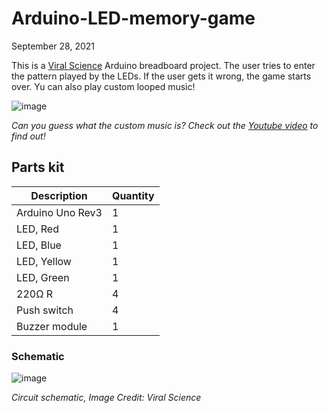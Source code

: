 # Arduino-LED-memory-game

September 28, 2021

This is a [Viral Science](https://www.viralsciencecreativity.com/post/arduino-led-memory-game) Arduino breadboard project. The user tries to enter the pattern played by the LEDs. If the user gets it wrong, the game starts over. Yu can also play custom looped music!

![image](https://user-images.githubusercontent.com/93152842/190869687-430fd1ec-37e6-4cb3-aa42-94fe3448a1ed.png)

*Can you guess what the custom music is? Check out the [Youtube video](https://youtu.be/2sN-eo9JeYo) to find out!*

## Parts kit
| Description | Quantity |
|-|-|
|Arduino Uno Rev3| 1 |
| LED, Red | 1 |
| LED, Blue | 1 |
| LED, Yellow | 1 | 
| LED, Green | 1 |
| 220Ω R | 4 |
| Push switch | 4 |
| Buzzer module | 1 |

### Schematic
![image](https://user-images.githubusercontent.com/93152842/190869638-0238b229-bf34-4a95-9858-d4b50f647990.png)

*Circuit schematic, Image Credit: Viral Science*
